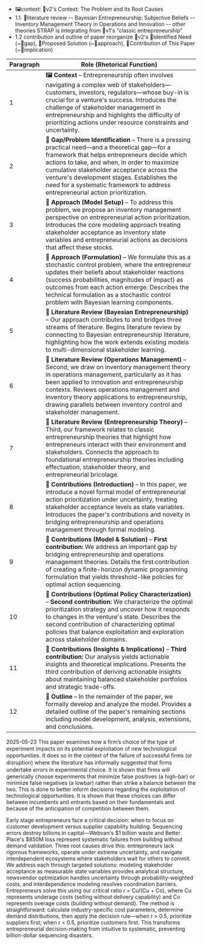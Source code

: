 - 🖼️context: 📝v2's Context: The Problem and Its Root Causes
- 1.1. 📜literature review 
     -- Bayesian Entrepreneurship: Subjective Beliefs 
     -- Inventory Management Theory in Operations and Innovation 
     -- other theories STRAP is integrating from 📝v1's "classic entrepreneurship" 
- 1.2 contribution and outline of paper reorganize 📝v2's 💭Identified Need (~💭gap), 📐Proposed Solution (~📐approach), 💸Contribution of This Paper (~💸implication)

|**Paragraph**|**Role (Rhetorical Function)**|
|---|---|
|1|**🖼️ Context** – Entrepreneurship often involves navigating a complex web of stakeholders—customers, investors, regulators—whose buy-in is crucial for a venture's success. Introduces the challenge of stakeholder management in entrepreneurship and highlights the difficulty of prioritizing actions under resource constraints and uncertainty.|
|2|**💭 Gap/Problem Identification** – There is a pressing practical need—and a theoretical gap—for a framework that helps entrepreneurs decide which actions to take, and when, in order to maximize cumulative stakeholder acceptance across the venture's development stages. Establishes the need for a systematic framework to address entrepreneurial action prioritization.|
|3|**📐 Approach (Model Setup)** – To address this problem, we propose an inventory management perspective on entrepreneurial action prioritization. Introduces the core modeling approach treating stakeholder acceptance as inventory state variables and entrepreneurial actions as decisions that affect these stocks.|
|4|**📐 Approach (Formulation)** – We formulate this as a stochastic control problem, where the entrepreneur updates their beliefs about stakeholder reactions (success probabilities, magnitudes of impact) as outcomes from each action emerge. Describes the technical formulation as a stochastic control problem with Bayesian learning components.|
|5|**📜 Literature Review (Bayesian Entrepreneurship)** – Our approach contributes to and bridges three streams of literature. Begins literature review by connecting to Bayesian entrepreneurship literature, highlighting how the work extends existing models to multi-dimensional stakeholder learning.|
|6|**📜 Literature Review (Operations Management)** – Second, we draw on inventory management theory in operations management, particularly as it has been applied to innovation and entrepreneurship contexts. Reviews operations management and inventory theory applications to entrepreneurship, drawing parallels between inventory control and stakeholder management.|
|7|**📜 Literature Review (Entrepreneurship Theory)** – Third, our framework relates to classic entrepreneurship theories that highlight how entrepreneurs interact with their environment and stakeholders. Connects the approach to foundational entrepreneurship theories including effectuation, stakeholder theory, and entrepreneurial bricolage.|
|8|**💸 Contributions (Introduction)** – In this paper, we introduce a novel formal model of entrepreneurial action prioritization under uncertainty, treating stakeholder acceptance levels as state variables. Introduces the paper's contributions and novelty in bridging entrepreneurship and operations management through formal modeling.|
|9|**💸 Contributions (Model & Solution)** – **First contribution:** We address an important gap by bridging entrepreneurship and operations management theories. Details the first contribution of creating a finite-horizon dynamic programming formulation that yields threshold-like policies for optimal action sequencing.|
|10|**💸 Contributions (Optimal Policy Characterization)** – **Second contribution:** We characterize the optimal prioritization strategy and uncover how it responds to changes in the venture's state. Describes the second contribution of characterizing optimal policies that balance exploitation and exploration across stakeholder domains.|
|11|**💸 Contributions (Insights & Implications)** – **Third contribution:** Our analysis yields actionable insights and theoretical implications. Presents the third contribution of deriving actionable insights about maintaining balanced stakeholder portfolios and strategic trade-offs.|
|12|**📝 Outline** – In the remainder of the paper, we formally develop and analyze the model. Provides a detailed outline of the paper's remaining sections including model development, analysis, extensions, and conclusions.|

2025-05-23
This paper examines how a ﬁrm’s choice of the type of experiment impacts on its potential exploitation of new technological opportunities. It does so in the context of the failure of successful ﬁrms (or disruption) where the literature has informally suggested that ﬁrms undertake errors in experimental choice. It is shown that ﬁrms will generically choose experiments that minimize false positives (a high-bar) or minimize false negatives (a lowbar) rather than strike a balance between the two. This is done to better inform decisions regarding the exploitation of technological opportunities. It is shown that these choices can differ between incumbents and entrants based on their fundamentals and because of the anticipation of competition between them.

Early stage entrepreneurs face a critical decision: when to focus on customer development versus supplier capability building. Sequencing errors destroy billions in capital—Webvan's $1 billion waste and Better Place's $850M loss represent systematic failures from building without demand validation. Three root causes drive this: entrepreneurs lack rigorous frameworks, operate under extreme uncertainty, and navigate interdependent ecosystems where stakeholders wait for others to commit. We address each through targeted solutions: modeling stakeholder acceptance as measurable state variables provides analytical structure, newsvendor optimization handles uncertainty through probability-weighted costs, and interdependence modeling resolves coordination barriers. Entrepreneurs solve this using our critical ratio r = Cu/(Cu + Co), where Cu represents underage costs (selling without delivery capability) and Co represents overage costs (building without demand). The method is straightforward: calculate industry-specific cost parameters, determine demand distributions, then apply the decision rule—when r > 0.5, prioritize suppliers first; when r < 0.5, prioritize customers first. This transforms entrepreneurial decision-making from intuitive to systematic, preventing billion-dollar sequencing disasters.
